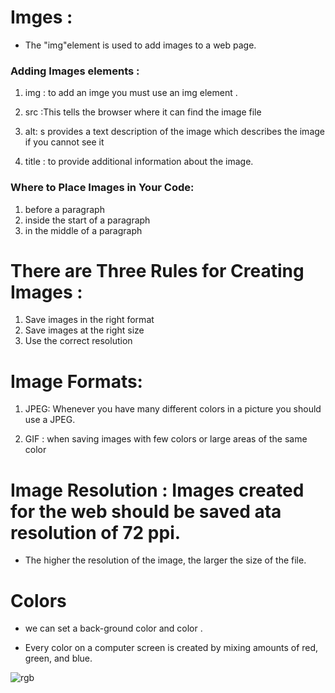 # Imges :

* The "img"element is used to add images to a
web page.


### Adding Images elements :

1. img :  to add an imge you must use an img element .

1. src :This tells the browser where it can find the image file

1. alt: s provides a text description of the image which describes the image if you cannot see it

1. title : to provide additional information about the image. 


### Where to Place Images in Your Code:

1. before a paragraph 
1. inside the start of a paragraph 
1. in the middle of a paragraph

 
 # There are Three Rules for Creating Images :

 1.  Save images in the right format
 1.  Save images at the right size
 1.  Use the correct resolution


 # Image Formats: 


 1.  JPEG: Whenever you have many different colors in a picture you should use a JPEG.

 1. GIF : when saving images with few colors or large areas of the same color


 # Image Resolution : Images created for the web should be saved ata resolution of 72 ppi.
  * The higher the resolution of the image, the larger the size of the file.


# Colors 

* we can set a back-ground color and color .

* Every color on a computer screen is created by mixing amounts of red, green, and blue.

![rgb](https://cdn.educba.com/academy/wp-content/uploads/2019/05/RGB-Color-Model.jpg)




